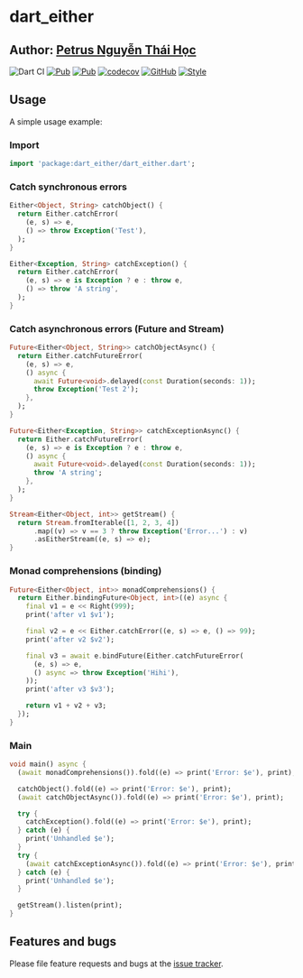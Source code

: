 # dart_either

## Author: [Petrus Nguyễn Thái Học](https://github.com/hoc081098)

![Dart CI](https://github.com/hoc081098/dart_either/workflows/Dart%20CI/badge.svg)
[![Pub](https://img.shields.io/pub/v/dart_either)](https://pub.dev/packages/dart_either)
[![Pub](https://img.shields.io/pub/v/dart_either?include_prereleases)](https://pub.dev/packages/dart_either)
[![codecov](https://codecov.io/gh/hoc081098/dart_either/branch/master/graph/badge.svg)](https://codecov.io/gh/hoc081098/dart_either)
[![GitHub](https://img.shields.io/github/license/hoc081098/dart_either?color=4EB1BA)](https://opensource.org/licenses/MIT)
[![Style](https://img.shields.io/badge/style-pedantic-40c4ff.svg)](https://github.com/dart-lang/pedantic)


## Usage

A simple usage example:

### Import

```dart
import 'package:dart_either/dart_either.dart';
```

### Catch synchronous errors

```dart
Either<Object, String> catchObject() {
  return Either.catchError(
    (e, s) => e,
    () => throw Exception('Test'),
  );
}

Either<Exception, String> catchException() {
  return Either.catchError(
    (e, s) => e is Exception ? e : throw e,
    () => throw 'A string',
  );
}
```

### Catch asynchronous errors (Future and Stream)

```dart
Future<Either<Object, String>> catchObjectAsync() {
  return Either.catchFutureError(
    (e, s) => e,
    () async {
      await Future<void>.delayed(const Duration(seconds: 1));
      throw Exception('Test 2');
    },
  );
}

Future<Either<Exception, String>> catchExceptionAsync() {
  return Either.catchFutureError(
    (e, s) => e is Exception ? e : throw e,
    () async {
      await Future<void>.delayed(const Duration(seconds: 1));
      throw 'A string';
    },
  );
}

Stream<Either<Object, int>> getStream() {
  return Stream.fromIterable([1, 2, 3, 4])
      .map((v) => v == 3 ? throw Exception('Error...') : v)
      .asEitherStream((e, s) => e);
}
```

### Monad comprehensions (binding)

```dart
Future<Either<Object, int>> monadComprehensions() {
  return Either.bindingFuture<Object, int>((e) async {
    final v1 = e << Right(999);
    print('after v1 $v1');

    final v2 = e << Either.catchError((e, s) => e, () => 99);
    print('after v2 $v2');

    final v3 = await e.bindFuture(Either.catchFutureError(
      (e, s) => e,
      () async => throw Exception('Hihi'),
    ));
    print('after v3 $v3');

    return v1 + v2 + v3;
  });
}
```

### Main

```dart
void main() async {
  (await monadComprehensions()).fold((e) => print('Error: $e'), print);

  catchObject().fold((e) => print('Error: $e'), print);
  (await catchObjectAsync()).fold((e) => print('Error: $e'), print);

  try {
    catchException().fold((e) => print('Error: $e'), print);
  } catch (e) {
    print('Unhandled $e');
  }
  try {
    (await catchExceptionAsync()).fold((e) => print('Error: $e'), print);
  } catch (e) {
    print('Unhandled $e');
  }

  getStream().listen(print);
}
```

## Features and bugs

Please file feature requests and bugs at the [issue tracker][tracker].

[tracker]: https://github.com/hoc081098/dart_either/issues
